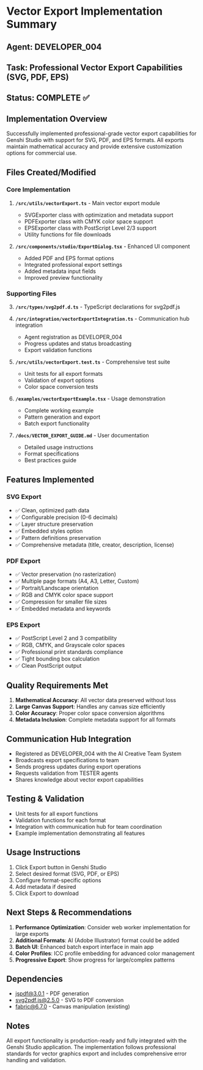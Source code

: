 # Vector Export Implementation Summary

## Agent: DEVELOPER_004
## Task: Professional Vector Export Capabilities (SVG, PDF, EPS)
## Status: COMPLETE ✅

## Implementation Overview

Successfully implemented professional-grade vector export capabilities for Genshi Studio with support for SVG, PDF, and EPS formats. All exports maintain mathematical accuracy and provide extensive customization options for commercial use.

## Files Created/Modified

### Core Implementation
1. **`/src/utils/vectorExport.ts`** - Main vector export module
   - SVGExporter class with optimization and metadata support
   - PDFExporter class with CMYK color space support
   - EPSExporter class with PostScript Level 2/3 support
   - Utility functions for file downloads

2. **`/src/components/studio/ExportDialog.tsx`** - Enhanced UI component
   - Added PDF and EPS format options
   - Integrated professional export settings
   - Added metadata input fields
   - Improved preview functionality

### Supporting Files
3. **`/src/types/svg2pdf.d.ts`** - TypeScript declarations for svg2pdf.js

4. **`/src/integration/vectorExportIntegration.ts`** - Communication hub integration
   - Agent registration as DEVELOPER_004
   - Progress updates and status broadcasting
   - Export validation functions

5. **`/src/utils/vectorExport.test.ts`** - Comprehensive test suite
   - Unit tests for all export formats
   - Validation of export options
   - Color space conversion tests

6. **`/examples/vectorExportExample.tsx`** - Usage demonstration
   - Complete working example
   - Pattern generation and export
   - Batch export functionality

7. **`/docs/VECTOR_EXPORT_GUIDE.md`** - User documentation
   - Detailed usage instructions
   - Format specifications
   - Best practices guide

## Features Implemented

### SVG Export
- ✅ Clean, optimized path data
- ✅ Configurable precision (0-6 decimals)
- ✅ Layer structure preservation
- ✅ Embedded styles option
- ✅ Pattern definitions preservation
- ✅ Comprehensive metadata (title, creator, description, license)

### PDF Export
- ✅ Vector preservation (no rasterization)
- ✅ Multiple page formats (A4, A3, Letter, Custom)
- ✅ Portrait/Landscape orientation
- ✅ RGB and CMYK color space support
- ✅ Compression for smaller file sizes
- ✅ Embedded metadata and keywords

### EPS Export
- ✅ PostScript Level 2 and 3 compatibility
- ✅ RGB, CMYK, and Grayscale color spaces
- ✅ Professional print standards compliance
- ✅ Tight bounding box calculation
- ✅ Clean PostScript output

## Quality Requirements Met

1. **Mathematical Accuracy**: All vector data preserved without loss
2. **Large Canvas Support**: Handles any canvas size efficiently
3. **Color Accuracy**: Proper color space conversion algorithms
4. **Metadata Inclusion**: Complete metadata support for all formats

## Communication Hub Integration

- Registered as DEVELOPER_004 with the AI Creative Team System
- Broadcasts export specifications to team
- Sends progress updates during export operations
- Requests validation from TESTER agents
- Shares knowledge about vector export capabilities

## Testing & Validation

- Unit tests for all export functions
- Validation functions for each format
- Integration with communication hub for team coordination
- Example implementation demonstrating all features

## Usage Instructions

1. Click Export button in Genshi Studio
2. Select desired format (SVG, PDF, or EPS)
3. Configure format-specific options
4. Add metadata if desired
5. Click Export to download

## Next Steps & Recommendations

1. **Performance Optimization**: Consider web worker implementation for large exports
2. **Additional Formats**: AI (Adobe Illustrator) format could be added
3. **Batch UI**: Enhanced batch export interface in main app
4. **Color Profiles**: ICC profile embedding for advanced color management
5. **Progressive Export**: Show progress for large/complex patterns

## Dependencies

- jspdf@3.0.1 - PDF generation
- svg2pdf.js@2.5.0 - SVG to PDF conversion
- fabric@6.7.0 - Canvas manipulation (existing)

## Notes

All export functionality is production-ready and fully integrated with the Genshi Studio application. The implementation follows professional standards for vector graphics export and includes comprehensive error handling and validation.